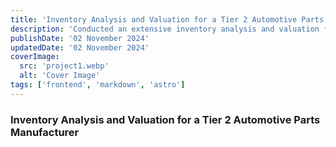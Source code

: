 ```yaml
---
title: 'Inventory Analysis and Valuation for a Tier 2 Automotive Parts Manufacturer'
description: 'Conducted an extensive inventory analysis and valuation for a Tier 2 automotive parts manufacturer to streamline the annual audit process.'
publishDate: '02 November 2024'
updatedDate: '02 November 2024'
coverImage:
  src: 'project1.webp'
  alt: 'Cover Image'
tags: ['frontend', 'markdown', 'astro']
---
```


### Inventory Analysis and Valuation for a Tier 2 Automotive Parts Manufacturer
